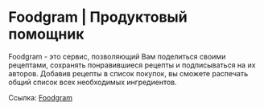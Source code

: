 # Foodgram | Продуктовый помощник

Foodgram - это сервис, позволяющий Вам поделиться своими рецептами, сохранять понравившиеся рецепты и подписываться на их авторов. Добавив рецепты в список покупок, вы сможете распечать общий список всех необходимых ингредиентов.

Ссылка: [Foodgram](http://130.193.54.164/)